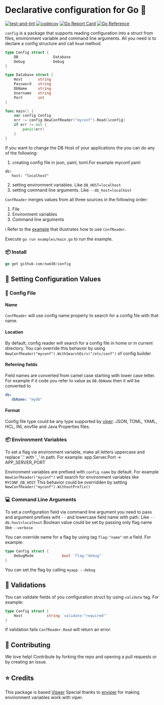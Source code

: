 # Declarative configuration for Go  :rocket:
[![test-and-lint](https://github.com/num30/config/actions/workflows/test-and-lint.yaml/badge.svg)](https://github.com/num30/config/actions/workflows/test-and-lint.yaml)
[![codecov](https://codecov.io/gh/num30/config/branch/main/graph/badge.svg?token=YBOM7T2YUK)](https://codecov.io/gh/num30/config)
[![Go Report Card](https://goreportcard.com/badge/github.com/num30/config)](https://goreportcard.com/report/github.com/num30/config)
[![Go Reference](https://pkg.go.dev/badge/github.com/num30/config.svg)](https://pkg.go.dev/github.com/num30/config)

`config` is a package that supports reading configuration into a struct from files, environment variable and command line arguments.
All you need is to declare a config structure and call `Read` method.

``` go
type Config struct {	
	DB                Database	
	Debug             Debug
}

type Database struct {
	Host       string
	Password   string
	DbName     string
	Username   string
	Port       int
}

func main() {
    var config Config
    err := config.NewConfReader("myconf").Read(&config)
    if err != nil {
        panic(err)
    }
}
```
If you want to change the DB Host of your applications the you can do any of the following:
1. creating config file in json, yaml, toml.For example myconf.yaml
``` 
db:
   host: "localhost"
```
2. setting environment variables. Like `DB_HOST=localhost`
3. setting command line arguments. Like `--db_host=localhost`

`ConfReader` merges values from all three sources in the following order:
1. File
2. Environment variables
3. Command line arguments

:information_source: Refer to the [example](/examples/main.go) that illustrates how to use `ConfReader`. 

Execute  `go run examples/main.go` to run the example. 

### :package: Install 
``` go
go get github.com/num30/config  
```

##  :construction_worker: Setting Configuration Values 

### :memo: Config File
#### Name
`ConfReader` will use config name property to search for a config file with that name.

#### Location
By default, config reader will search for a config file in home or in current directory. 
You can override this behavior by using `NewConfReader("myconf").WithSearchDirs("/etc/conf")` of config builder

#### Referring fields
Field names are converted from camel case starting with lower case letter. For example if it code you refer to value as `DB.DbName` then it will be converted to 
``` yaml
db:
   dbName: "mydb"
```

#### Format

Config file type could be any type supported by  [viper](https://github.com/spf13/viper#reading-config-files): JSON, TOML, YAML, HCL, INI, envfile and Java Properties files.

### :package: Environment Variables

To set a flag via environment variable, make all letters uppercase and replace '.' with '_' in path. For example: app.Server.Port -> APP_SERVER_PORT

Environment variables are prefixed with `config name` by default. For example `NewConfReader("myconf")` will search for environment variables like `MYCONF_DB_HOST` 
This behavior could be overridden by setting `NewConfReader("myconf").WithoutPrefix()`

### :computer: Command Line Arguments 

To set a configuration field via command line argument you need to pass and argument prefixes wiht `--` and lowercase field name with path. Like `--db.host=localhost`
Boolean value could be set by passing only flag name like `--verbose`

You can override name for a flag by using tag `flag:"name"` on a field. For example:

``` go
type Config struct {		
	DebugMode             bool `flag:"debug"`
}
```
You can set the flag by calling `myapp --debug`


## :cop: Validations
You can validate fields of you configuration struct by using `validate` tag. For example:

``` go
type Config struct {		
    Host           string `validate:"required"`
}
```
If validation fails `ConfReader.Read` will return an error. 

##  :clap: Contributing
We love help! Contribute by forking the repo and opening a pull requests or by creating an issue.

## :star: Credits
This package is based [Vipeer](https://github.com/spf13/viper)
Special thanks to [enviper](https://github.com/iamolegga/enviper) for making environment variables work with viper.